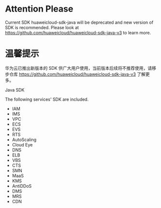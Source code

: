# Attention Please

Current SDK huaweicloud-sdk-java will be deprecated and new version of SDK is recommended. Please look at https://github.com/huaweicloud/huaweicloud-sdk-java-v3 to learn more.

# 温馨提示

华为云已推出新版本的 SDK 供广大用户使用，当前版本后续将不推荐使用，请移步仓库 https://github.com/huaweicloud/huaweicloud-sdk-java-v3 了解更多。


Java SDK

The following services' SDK are included.
- IAM
- IMS
- VPC
- ECS
- EVS
- RTS
- AutoScaling
- Cloud Eye
- DNS
- ELB
- VBS
- CTS
- SMN
- MaaS
- KMS
- AntiDDoS
- DMS
- MRS
- CDN
